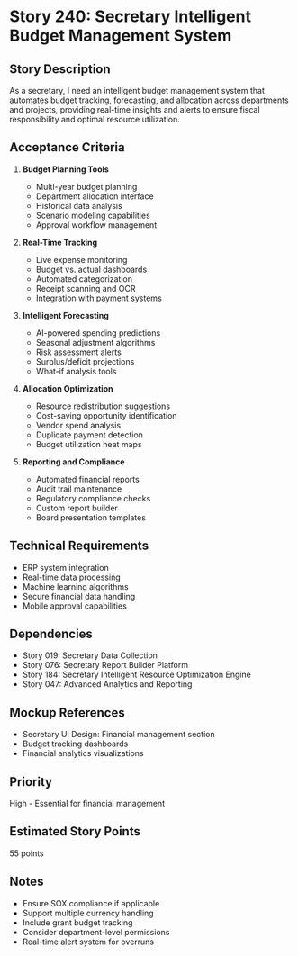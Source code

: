 # Story 240: Secretary Intelligent Budget Management System

## Story Description
As a secretary, I need an intelligent budget management system that automates budget tracking, forecasting, and allocation across departments and projects, providing real-time insights and alerts to ensure fiscal responsibility and optimal resource utilization.

## Acceptance Criteria
1. **Budget Planning Tools**
   - Multi-year budget planning
   - Department allocation interface
   - Historical data analysis
   - Scenario modeling capabilities
   - Approval workflow management

2. **Real-Time Tracking**
   - Live expense monitoring
   - Budget vs. actual dashboards
   - Automated categorization
   - Receipt scanning and OCR
   - Integration with payment systems

3. **Intelligent Forecasting**
   - AI-powered spending predictions
   - Seasonal adjustment algorithms
   - Risk assessment alerts
   - Surplus/deficit projections
   - What-if analysis tools

4. **Allocation Optimization**
   - Resource redistribution suggestions
   - Cost-saving opportunity identification
   - Vendor spend analysis
   - Duplicate payment detection
   - Budget utilization heat maps

5. **Reporting and Compliance**
   - Automated financial reports
   - Audit trail maintenance
   - Regulatory compliance checks
   - Custom report builder
   - Board presentation templates

## Technical Requirements
- ERP system integration
- Real-time data processing
- Machine learning algorithms
- Secure financial data handling
- Mobile approval capabilities

## Dependencies
- Story 019: Secretary Data Collection
- Story 076: Secretary Report Builder Platform
- Story 184: Secretary Intelligent Resource Optimization Engine
- Story 047: Advanced Analytics and Reporting

## Mockup References
- Secretary UI Design: Financial management section
- Budget tracking dashboards
- Financial analytics visualizations

## Priority
High - Essential for financial management

## Estimated Story Points
55 points

## Notes
- Ensure SOX compliance if applicable
- Support multiple currency handling
- Include grant budget tracking
- Consider department-level permissions
- Real-time alert system for overruns